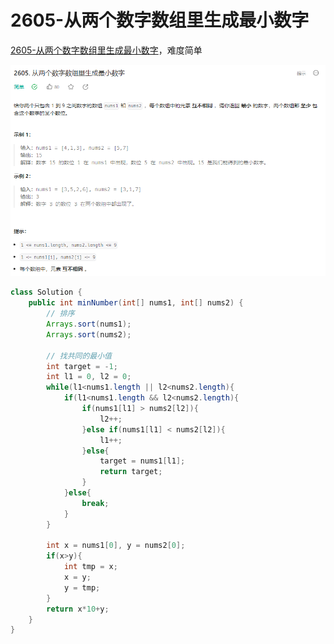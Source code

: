 # 2605-从两个数字数组里生成最小数字

[2605-从两个数字数组里生成最小数字](https://leetcode.cn/problems/form-smallest-number-from-two-digit-arrays/description/?envType=daily-question&envId=2023-09-05)，难度简单

![image-20230905230504148](https://raw.githubusercontent.com/lqyspace/mypic/master/PicBed/202309052305203.png)

```java
class Solution {
    public int minNumber(int[] nums1, int[] nums2) {
        // 排序
        Arrays.sort(nums1);
        Arrays.sort(nums2);

        // 找共同的最小值
        int target = -1;
        int l1 = 0, l2 = 0;
        while(l1<nums1.length || l2<nums2.length){
            if(l1<nums1.length && l2<nums2.length){
                if(nums1[l1] > nums2[l2]){
                    l2++;
                }else if(nums1[l1] < nums2[l2]){
                    l1++;
                }else{
                    target = nums1[l1];
                    return target;
                }
            }else{
                break;
            }
        }
        
        int x = nums1[0], y = nums2[0];
        if(x>y){
            int tmp = x;
            x = y;
            y = tmp;
        }
        return x*10+y;
    }
}
```